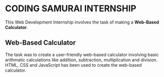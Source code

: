 # CODING SAMURAI INTERNSHIP
This Web Development Internship involves the task of making a **Web-Based Calculator**.
## Web-Based Calculator
The task was to create a user-friendly web-based calculator involving basic arithmatic calculations like addition, subtraction, multiplication and division.
HTML, CSS and JavaScript has been used to create the web-based calculator.
